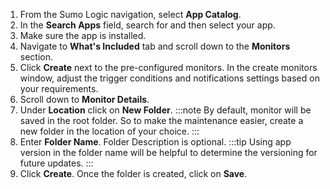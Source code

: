1. From the Sumo Logic navigation, select **App Catalog**.
1. In the **Search Apps** field, search for and then select your app.
1. Make sure the app is installed.
1. Navigate to **What's Included** tab and scroll down to the **Monitors** section.
1. Click **Create** next to the pre-configured monitors. In the create monitors window, adjust the trigger conditions and notifications settings based on your requirements.
1. Scroll down to **Monitor Details**.
1. Under **Location** click on **New Folder**.
   :::note
   By default, monitor will be saved in the root folder. So to make the maintenance easier, create a new folder in the location of your choice.
   :::
1. Enter **Folder Name**. Folder Description is optional.
   :::tip
   Using app version in the folder name will be helpful to determine the versioning for future updates.
   :::
1. Click **Create**. Once the folder is created, click on **Save**.
